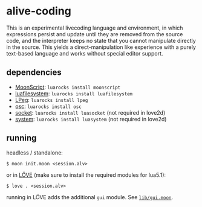 # alive-coding

This is an experimental livecoding language and environment, in which
expressions persist and update until they are removed from the source code, and
the interpreter keeps no state that you cannot manipulate directly in the
source. This yields a direct-manipulation like experience with a purely
text-based language and works without special editor support.

## dependencies

- [MoonScript][moonscript]: `luarocks install moonscript`
- [luafilesystem][lfs]:     `luarocks install luafilesystem`
- [LPeg][lpeg]:             `luarocks install lpeg`
- [osc][osc]:               `luarocks install osc`
- [socket][socket]:         `luarocks install luasocket` (not required in love2d)
- [system][system]:         `luarocks install luasystem` (not required in love2d)

## running

headless / standalone:

    $ moon init.moon <session.alv>

or in [LÖVE][love2d] (make sure to install the required modules for lua5.1):

    $ love . <session.alv>

running in LÖVE adds the additional `gui` module. See [`lib/gui.moon`](lib/gui.moon).

[moonscript]: https://moonscript.org/
[lfs]:        https://keplerproject.github.io/luafilesystem/
[lpeg]:       http://www.inf.puc-rio.br/~roberto/lpeg/
[osc]:        https://github.com/lubyk/osc
[system]:     https://github.com/o-lim/luasystem
[socket]:     http://w3.impa.br/~diego/software/luasocket/
[love2d]:     https://love2d.org/
